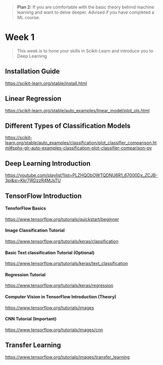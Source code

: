 > **Plan 2:** If you are comfortable with the basic theory behind machine learning and want to delve deeper. Advised if you have completed a ML course.

# Week 1
> This week is to hone your skills in Scikit-Learn and introduce you to Deep Learning

## Installation Guide
https://scikit-learn.org/stable/install.html

## Linear Regression
https://scikit-learn.org/stable/auto_examples/linear_model/plot_ols.html

## Different Types of Classification Models
https://scikit-learn.org/stable/auto_examples/classification/plot_classifier_comparison.html#sphx-glr-auto-examples-classification-plot-classifier-comparison-py

## Deep Learning Introduction
https://youtube.com/playlist?list=PLZHQObOWTQDNU6R1_67000Dx_ZCJB-3pi&si=Kkr7jRDzzR4MJsTU

## TensorFlow Introduction

#### TensforFlow Basics 
https://www.tensorflow.org/tutorials/quickstart/beginner
#### Image Classification Tutorial
https://www.tensorflow.org/tutorials/keras/classification
#### Basic Text classification Tutorial (Optional)
https://www.tensorflow.org/tutorials/keras/text_classification
#### Regression Tutorial
https://www.tensorflow.org/tutorials/keras/regression
#### Computer Vision in TensorFlow Introduction (Theory)
https://www.tensorflow.org/tutorials/images
#### CNN Tutorial (Important)
https://www.tensorflow.org/tutorials/images/cnn

## Transfer Learning
https://www.tensorflow.org/tutorials/images/transfer_learning
